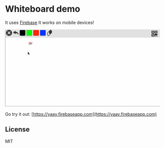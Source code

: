 # Whiteboard demo

It uses [Firebase](https://www.firebase.com)
It works on mobile devices!

[![A preview of this app](preview.gif)](https://yaay.firebaseapp.com)

Go try it out: [https://yaay.firebaseapp.com](https://yaay.firebaseapp.com)

## License

MIT